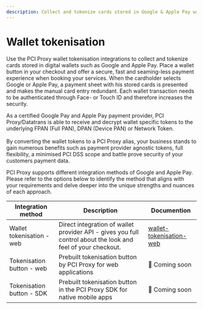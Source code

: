 ```yaml
---
description: Collect and tokenize cards stored in Google & Apple Pay wallets
---
```


# Wallet tokenisation

Use the PCI Proxy wallet tokenisation integrations to collect and tokenize cards stored in digital wallets such as Google and Apple Pay. Place a wallet button in your checkout and offer a secure, fast and seaming-less payment experience when booking your services. When the cardholder selects Google or Apple Pay, a payment sheet with his stored cards is presented and makes the manual card entry redundant. Each wallet transaction needs to be authenticated through Face- or Touch ID and therefore increases the security. &#x20;

As a certified Google Pay and Apple Pay payment provider, PCI Proxy/Datatrans is able to receive and decrypt wallet specific tokens to the underlying FPAN (Full PAN), DPAN (Device PAN) or Network Token. \
\
By converting the wallet tokens to a PCI Proxy alias, your business stands to gain numerous benefits such as payment provider agnostic tokens, full flexibility, a minimised PCI DSS scope and battle prove security of your customers payment data.&#x20;

PCI Proxy supports different integration methods of Google and Apple Pay. Please refer to the options below to identify the method that aligns with your requirements and delve deeper into the unique strengths and nuances of each approach.



| Integration method        | Description                                                                                                   | Documention                                                   |
| ------------------------- | ------------------------------------------------------------------------------------------------------------- | ------------------------------------------------------------- |
| Wallet tokenisation - web | Direct integration of wallet provider API - gives you full control about the look and feel of your checkout.  | [wallet-tokenisation-web](wallet-tokenisation-web/ "mention") |
| Tokenisation button - web | Prebuilt tokenisation button by PCI Proxy for web applications                                                | :construction: Coming soon                                    |
| Tokenisation button - SDK | Prebuilt tokenisation button in the PCI Proxy SDK for native mobile apps                                      | :construction: Coming soon                                    |




